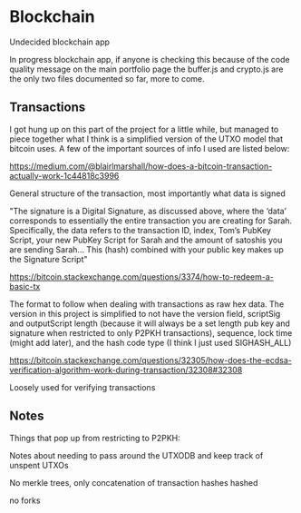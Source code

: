 # Blockchain
Undecided blockchain app

In progress blockchain app, if anyone is checking this because of the code quality message on the main portfolio page
the buffer.js and crypto.js are the only two files documented so far, more to come.



## Transactions

I got hung up on this part of the project for a little while, but managed to piece together what I think is a simplified version of the UTXO model that bitcoin uses. A few of the important sources of info I used are listed below:

https://medium.com/@blairlmarshall/how-does-a-bitcoin-transaction-actually-work-1c44818c3996

General structure of the transaction, most importantly what data is signed

"The signature is a Digital Signature, as discussed above, where the ‘data’ corresponds to essentially the entire transaction you are creating for Sarah. Specifically, the data refers to the transaction ID, index, Tom’s PubKey Script, your new PubKey Script for Sarah and the amount of satoshis you are sending Sarah... This (hash) combined with your public key makes up the Signature Script"

https://bitcoin.stackexchange.com/questions/3374/how-to-redeem-a-basic-tx

The format to follow when dealing with transactions as raw hex data. The version in this project is simplified to not have the version field, scriptSig and outputScript length (because it will always be a set length pub key and signature when restricted to only P2PKH transactions), sequence, lock time (might add later), and the hash code type (I think I just used SIGHASH_ALL)

https://bitcoin.stackexchange.com/questions/32305/how-does-the-ecdsa-verification-algorithm-work-during-transaction/32308#32308

Loosely used for verifying transactions



## Notes
Things that pop up from restricting to P2PKH:

Notes about needing to pass around the UTXODB and keep track of unspent UTXOs

No merkle trees, only concatenation of transaction hashes hashed

no forks